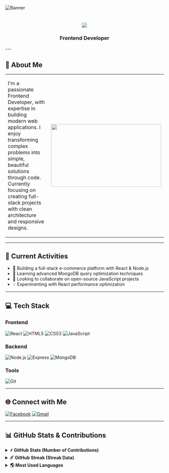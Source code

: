 ![Banner](https://i.ibb.co/8wT1hqD/github-header-image-2.png)


<h1 align="center">
  <a href="https://git.io/typing-svg">
    <img src="https://readme-typing-svg.herokuapp.com/?lines=Hello,+There!+👋;This+is+Noorjahan+Akter+Meem.;Nice+to+meet+you!&center=true&size=30">
  </a>
</h1>
<h3 align="center">
  Frontend Developer
</h3>
---

## 🌟 About Me  

<table>
  <tr>
    <td width="60%">
      <p>
      I'm a passionate Frontend Developer, with expertise in building modern web applications.  
      I enjoy transforming complex problems into simple, beautiful solutions through code.  
      Currently focusing on creating full-stack projects with clean architecture and responsive designs.
      </p>
    </td>
    <td width="40%">
      <img src="https://raw.githubusercontent.com/lauragift21/lauragift21/refs/heads/master/code.gif" width="350" height="200"/>
    </td>
  </tr>
</table>

---

## 🚀 Current Activities
- 🔭 Building a full-stack e-commerce platform with React & Node.js
- 🌱 Learning advanced MongoDB query optimization techniques
- 👯 Looking to collaborate on open-source JavaScript projects
- 💡 Experimenting with React performance optimization

---

## 💻 Tech Stack

### Frontend
![React](https://img.shields.io/badge/React-61DAFB?logo=react&logoColor=black)
![HTML5](https://img.shields.io/badge/HTML5-E34F26?logo=html5&logoColor=white)
![CSS3](https://img.shields.io/badge/CSS3-1572B6?logo=css3)
![JavaScript](https://img.shields.io/badge/JavaScript-F7DF1E?logo=javascript&logoColor=black)

### Backend
![Node.js](https://img.shields.io/badge/Node.js-339933?logo=nodedotjs)
![Express](https://img.shields.io/badge/Express-000000?logo=express)
![MongoDB](https://img.shields.io/badge/MongoDB-47A248?logo=mongodb)

### Tools
![Git](https://img.shields.io/badge/Git-F05032?logo=git)

---

## 🌐 Connect with Me

[![Facebook](https://img.shields.io/badge/Facebook-1877F2?logo=facebook)](https://www.facebook.com/noorjahan.akter.251879)
[![Gmail](https://img.shields.io/badge/Gmail-D14836?logo=gmail)](mailto:noorjahanmeem220@gmail.com)

---

## 📊 GitHub Stats & Contributions

<details>
  <summary><b>⚡ GitHub Stats (Number of Contributions)</b></summary>

  <br />
  <img height="180em" src="https://github-readme-stats.vercel.app/api?username=noorjahan220&show_icons=true&hide_border=true&&count_private=true&include_all_commits=true" />
</details>

<details>
  <summary><b>☄️ GitHub Streak (Streak Data)</b></summary>

  <br />
  <img height="180em" src="https://streak-stats.demolab.com/?user=noorjahan220&theme=react&hide_border=true" />
</details>

<details>
  <summary><b>🌎 Most Used Languages</b></summary>

  <br />
  <img height="180em" src="https://github-readme-stats.vercel.app/api/top-langs/?username=noorjahan220&exclude_repo=KNN-Image-Classification&show_icons=true&hide_border=true&layout=compact&langs_count=8"/>
</details>
